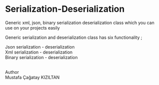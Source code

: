 # Serialization-Deserialization
Generic xml, json, binary serialization deserialization class which you can use on your projects easily 

Generic serialization and deserialization class has six functionality ;

Json serialization - deserialization  <br/>
Xml serialization - deserialization  <br/>
Binary serialization - deserialization <br/>

<br/>Author <br/> Mustafa Çağatay KIZILTAN
